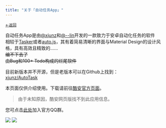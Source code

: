 ```yaml
---
title: "关于「自动任务App」"
---
```


<small><a href="./index">←返回</a> </small><br>

自动任务App是由[@xjunz](https://github.com/xjunz/)和[@--lin](about:blank)开发的一款致力于安卓自动化任务的软件<br>
相较于[Tasker](https://tasker.joaoapps.com/)或者[auto.js](https://kdxhub.github.io/api/alert.htm?text=Auto.js全网下架想什么呢)，其有着简易清晰的界面与Material Design的设计风格，具有高效且精致的……<br>
~~编不下去了~~<br>
~~由Bug和100+ Todo构成的烂尾软件~~

目前新版本并不开源，但是老版本可以在Github上找到：<br>
[xjunz/AutoTask](https://github.com/xjunz/AutoTask)

本页面仅供介绍使用。下载请前往[酷安官方页面](https://www.coolapk.com/apk/top.xjunz.tasker)。
> 由于未知原因，酷安网页版找不到此应用信息。

您可点击[此处](https://qm.qq.com/cgi-bin/qm/qr?k=RhYAIvFCODAcbssnqMvylFBLU4CBPBmo&&group_code=258644994)加入官方QQ群。


![](https://s21.ax1x.com/2024/05/23/pkMO8un.jpg)
![](https://s21.ax1x.com/2024/05/23/pkMO1js.jpg)
